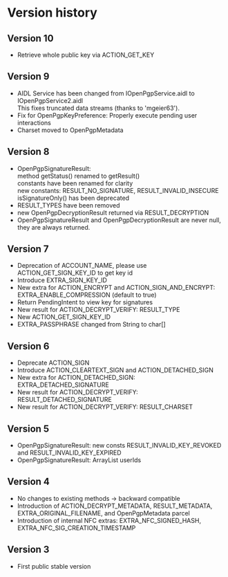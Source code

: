 # Version history

## Version 10

- Retrieve whole public key via ACTION_GET_KEY

## Version 9

- AIDL Service has been changed from IOpenPgpService.aidl to IOpenPgpService2.aidl  
    This fixes truncated data streams (thanks to 'mgeier63').
- Fix for OpenPgpKeyPreference: Properly execute pending user interactions
- Charset moved to OpenPgpMetadata

## Version 8

- OpenPgpSignatureResult:  
    method getStatus() renamed to getResult()  
    constants have been renamed for clarity  
    new constants: RESULT_NO_SIGNATURE, RESULT_INVALID_INSECURE  
    isSignatureOnly() has been deprecated
- RESULT_TYPES have been removed
- new OpenPgpDecryptionResult returned via RESULT_DECRYPTION
- OpenPgpSignatureResult and OpenPgpDecryptionResult are never null, they are always returned.

## Version 7

- Deprecation of ACCOUNT_NAME, please use ACTION_GET_SIGN_KEY_ID to get key id
- Introduce EXTRA_SIGN_KEY_ID
- New extra for ACTION_ENCRYPT and ACTION_SIGN_AND_ENCRYPT: EXTRA_ENABLE_COMPRESSION (default to true)
- Return PendingIntent to view key for signatures
- New result for ACTION_DECRYPT_VERIFY: RESULT_TYPE
- New ACTION_GET_SIGN_KEY_ID
- EXTRA_PASSPHRASE changed from String to char[]

## Version 6

- Deprecate ACTION_SIGN
- Introduce ACTION_CLEARTEXT_SIGN and ACTION_DETACHED_SIGN
- New extra for ACTION_DETACHED_SIGN: EXTRA_DETACHED_SIGNATURE
- New result for ACTION_DECRYPT_VERIFY: RESULT_DETACHED_SIGNATURE
- New result for ACTION_DECRYPT_VERIFY: RESULT_CHARSET

## Version 5

- OpenPgpSignatureResult: new consts RESULT_INVALID_KEY_REVOKED and RESULT_INVALID_KEY_EXPIRED
- OpenPgpSignatureResult: ArrayList<string> userIds

## Version 4

- No changes to existing methods -> backward compatible
- Introduction of ACTION_DECRYPT_METADATA, RESULT_METADATA, EXTRA_ORIGINAL_FILENAME, and OpenPgpMetadata parcel
- Introduction of internal NFC extras: EXTRA_NFC_SIGNED_HASH, EXTRA_NFC_SIG_CREATION_TIMESTAMP

## Version 3

- First public stable version